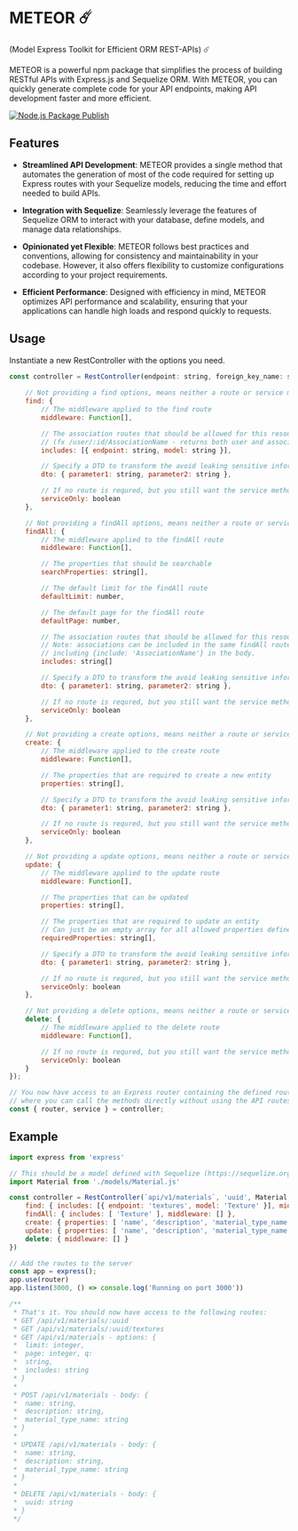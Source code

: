 # METEOR ☄️
(Model Express Toolkit for Efficient ORM REST-APIs) ☄️

METEOR is a powerful npm package that simplifies the process of building RESTful APIs with Express.js and Sequelize ORM. With METEOR, you can quickly generate complete code for your API endpoints, making API development faster and more efficient.

[![Node.js Package Publish](https://github.com/VR-web-shop/METEOR/actions/workflows/npm-publish-github-packages.yml/badge.svg)](https://github.com/VR-web-shop/METEOR/actions/workflows/npm-publish-github-packages.yml)

## Features

- **Streamlined API Development**: METEOR provides a single method that automates the generation of most of the code required for setting up Express routes with your Sequelize models, reducing the time and effort needed to build APIs.
  
- **Integration with Sequelize**: Seamlessly leverage the features of Sequelize ORM to interact with your database, define models, and manage data relationships.
  
- **Opinionated yet Flexible**: METEOR follows best practices and conventions, allowing for consistency and maintainability in your codebase. However, it also offers flexibility to customize configurations according to your project requirements.
  
- **Efficient Performance**: Designed with efficiency in mind, METEOR optimizes API performance and scalability, ensuring that your applications can handle high loads and respond quickly to requests.

## Usage
Instantiate a new RestController with the options you need.
```js
const controller = RestController(endpoint: string, foreign_key_name: string, model: SequelizeModel {
    
    // Not providing a find options, means neither a route or service method will be generated.
    find: { 
        // The middleware applied to the find route
        middleware: Function[], 

        // The association routes that should be allowed for this resource 
        // (fx /user/:id/AssociationName - returns both user and association)
        includes: [{ endpoint: string, model: string }],

        // Specify a DTO to transform the avoid leaking sensitive information
        dto: { parameter1: string, parameter2: string },

        // If no route is requred, but you still want the service method, add serviceOnly: true
        serviceOnly: boolean
    },

    // Not providing a findAll options, means neither a route or service method will be generated.
    findAll: { 
        // The middleware applied to the findAll route
        middleware: Function[], 

        // The properties that should be searchable
        searchProperties: string[],

        // The default limit for the findAll route
        defaultLimit: number,

        // The default page for the findAll route
        defaultPage: number,

        // The association routes that should be allowed for this resource.
        // Note: associations can be included in the same findAll route by 
        // including {include: 'AssociationName'} in the body. 
        includes: string[]

        // Specify a DTO to transform the avoid leaking sensitive information
        dto: { parameter1: string, parameter2: string },

        // If no route is requred, but you still want the service method, add serviceOnly: true
        serviceOnly: boolean
    },

    // Not providing a create options, means neither a route or service method will be generated.
    create: { 
        // The middleware applied to the create route
        middleware: Function[],

        // The properties that are required to create a new entity
        properties: string[],

        // Specify a DTO to transform the avoid leaking sensitive information
        dto: { parameter1: string, parameter2: string },

        // If no route is requred, but you still want the service method, add serviceOnly: true
        serviceOnly: boolean
    },

    // Not providing a update options, means neither a route or service method will be generated.
    update: { 
        // The middleware applied to the update route
        middleware: Function[],

        // The properties that can be updated
        properties: string[], 

        // The properties that are required to update an entity
        // Can just be an empty array for all allowed properties defined in the 'properties'-array.
        requiredProperties: string[],

        // Specify a DTO to transform the avoid leaking sensitive information
        dto: { parameter1: string, parameter2: string },

        // If no route is requred, but you still want the service method, add serviceOnly: true
        serviceOnly: boolean
    },

    // Not providing a delete options, means neither a route or service method will be generated.
    delete: { 
        // The middleware applied to the delete route
        middleware: Function[],

        // If no route is requred, but you still want the service method, add serviceOnly: true
        serviceOnly: boolean
    }
});

// You now have access to an Express router containing the defined routes, and a service instance
// where you can call the methods directly without using the API routes.
const { router, service } = controller;
```

## Example
```js
import express from 'express'

// This should be a model defined with Sequelize (https://sequelize.org/)
import Material from './models/Material.js'

const controller = RestController(`api/v1/materials`, 'uuid', Material, {
    find: { includes: [{ endpoint: 'textures', model: 'Texture' }], middleware: [] },
    findAll: { includes: [ 'Texture' ], middleware: [] },
    create: { properties: [ 'name', 'description', 'material_type_name' ], middleware: [] },
    update: { properties: [ 'name', 'description', 'material_type_name' ], middleware: [] },
    delete: { middleware: [] }
})

// Add the routes to the server
const app = express();
app.use(router)
app.listen(3000, () => console.log('Running on port 3000'))

/**
 * That's it. You should now have access to the following routes:
 * GET /api/v1/materials/:uuid 
 * GET /api/v1/materials/:uuid/textures
 * GET /api/v1/materials - options: {
 *  limit: integer, 
 *  page: integer, q: 
 *  string, 
 *  includes: string
 * }
 * 
 * POST /api/v1/materials - body: {
 *  name: string, 
 *  description: string, 
 *  material_type_name: string
 * }
 * 
 * UPDATE /api/v1/materials - body: {
 *  name: string, 
 *  description: string, 
 *  material_type_name: string
 * }
 * 
 * DELETE /api/v1/materials - body: {
 *  uuid: string
 * }
 */
```
